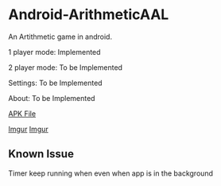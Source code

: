 Android-ArithmeticAAL
=====================

An Artithmetic game in android.

1 player mode: Implemented

2 player mode: To be Implemented

Settings: To be Implemented

About: To be Implemented


[APK File](https://www.dropbox.com/s/zdz8zale9dx7lg8/ArithmeticAAL.apk)

[Imgur](http://i.imgur.com/BMLVZ9C)
[Imgur](http://i.imgur.com/25jbgIX)

Known Issue
------------
Timer keep running when even when app is in the background

